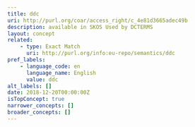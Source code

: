 ```yaml
---
title: ddc
uri: http://purl.org/coar/access_right/c_4e81d3665adec49b
description: available in SKOS Used by DCTERMS
layout: concept
related:
    - type: Exact Match
      uri: http://purl.org/info:eu-repo/semantics/ddc
pref_labels:
    - language_code: en
      language_name: English
      value: ddc
alt_labels: []
date: 2018-12-20T00:00:00Z
isTopConcept: true
narrower_concepts: []
broader_concepts: []
---
```


